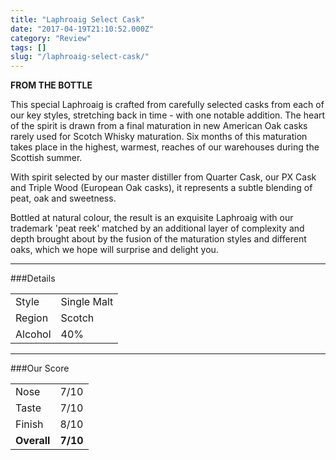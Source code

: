 ```yaml
---
title: "Laphroaig Select Cask"
date: "2017-04-19T21:10:52.000Z"
category: "Review"
tags: []
slug: "/laphroaig-select-cask/"
---
```

**FROM THE BOTTLE**

This special Laphroaig is crafted from carefully selected casks from each of our key styles, stretching back in time - with one notable addition. The heart of the spirit is drawn from a final maturation in new American Oak casks rarely used for Scotch Whisky maturation. Six months of this maturation takes place in the highest, warmest, reaches of our warehouses during the Scottish summer.

With spirit selected by our master distiller from Quarter Cask, our PX Cask and Triple Wood (European Oak casks), it represents a subtle blending of peat, oak and sweetness.

Bottled at natural colour, the result is an exquisite Laphroaig with our trademark 'peat reek' matched by an additional layer of complexity and depth brought about by the fusion of the maturation styles and different oaks, which we hope will surprise and delight you.

---

###Details
<table>  
<tr>  
<td class="grey">Style</td><td>Single Malt</td>  
</tr>  
<tr>  
<td class="grey">Region</td><td>Scotch</td>  
</tr>  
<tr>  
<td class="grey">Alcohol</td><td>40%</td>  
</tr>  
</table>


---

###Our Score
<table class="score-table">  
<tr>  
<td class="grey">Nose</td><td>7/10</td>  
</tr>  
<tr>  
<td class="grey">Taste</td><td>7/10</td>  
</tr>  
<tr>  
<td class="grey">Finish</td><td>8/10</td>  
</tr>  
<tr>  
<td class="grey"><strong>Overall</strong></td><td><strong>7/10</strong></td>  
</tr>  
</table>



    